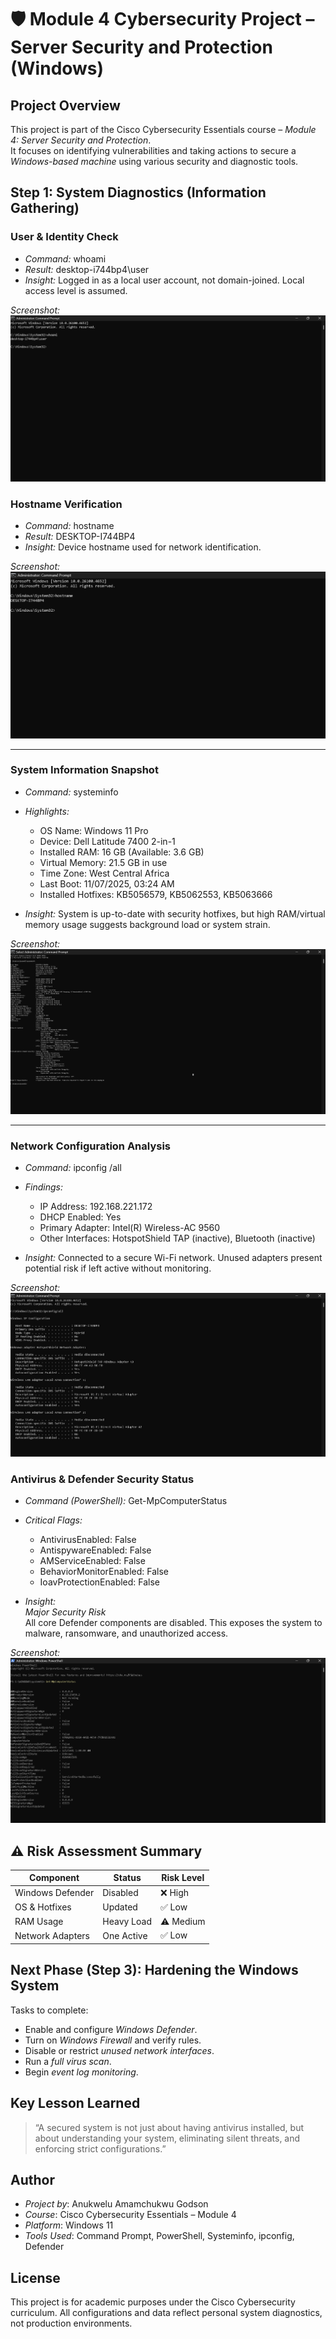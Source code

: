 # 🛡 Module 4 Cybersecurity Project – Server Security and Protection (Windows)

## Project Overview

This project is part of the Cisco Cybersecurity Essentials course – *Module 4: Server Security and Protection*.  
It focuses on identifying vulnerabilities and taking actions to secure a *Windows-based machine* using various security and diagnostic tools.


## Step 1: System Diagnostics (Information Gathering)

###  User & Identity Check
- *Command:* whoami  
- *Result:* desktop-i744bp4\user  
- *Insight:* Logged in as a local user account, not domain-joined. Local access level is assumed.

*Screenshot:*  
![whoami](./screenshots/whoami.png)


###  Hostname Verification
- *Command:* hostname  
- *Result:* DESKTOP-I744BP4  
- *Insight:* Device hostname used for network identification.

*Screenshot:*  
![hostname](./screenshots/hostname.png)

---

### System Information Snapshot
- *Command:* systeminfo  
- *Highlights:*
  - OS Name: Windows 11 Pro
  - Device: Dell Latitude 7400 2-in-1
  - Installed RAM: 16 GB (Available: 3.6 GB)
  - Virtual Memory: 21.5 GB in use
  - Time Zone: West Central Africa
  - Last Boot: 11/07/2025, 03:24 AM
  - Installed Hotfixes: KB5056579, KB5062553, KB5063666

- *Insight:* System is up-to-date with security hotfixes, but high RAM/virtual memory usage suggests background load or system strain.

*Screenshot:*  
![systeminfo](./screenshots/systeminfo.png)

---

###  Network Configuration Analysis
- *Command:* ipconfig /all  
- *Findings:*
  - IP Address: 192.168.221.172
  - DHCP Enabled: Yes
  - Primary Adapter: Intel(R) Wireless-AC 9560
  - Other Interfaces: HotspotShield TAP (inactive), Bluetooth (inactive)

- *Insight:* Connected to a secure Wi-Fi network. Unused adapters present potential risk if left active without monitoring.

*Screenshot:*  
![ipconfig](./screenshots/ipconfig.png)



###  Antivirus & Defender Security Status
- *Command (PowerShell):* Get-MpComputerStatus  
- *Critical Flags:*
  - AntivirusEnabled: False
  - AntispywareEnabled: False
  - AMServiceEnabled: False
  - BehaviorMonitorEnabled: False
  - IoavProtectionEnabled: False

- *Insight:*  
   *Major Security Risk*  
  All core Defender components are disabled. This exposes the system to malware, ransomware, and unauthorized access.

*Screenshot:*  
![defender_status](./screenshots/defender-status.png)


## ⚠ Risk Assessment Summary

| Component            | Status         | Risk Level 
|----------------------|----------------|------------
| Windows Defender     | Disabled       | ❌ High     
| OS & Hotfixes        | Updated        | ✅ Low      
| RAM Usage            | Heavy Load     | ⚠ Medium   
| Network Adapters     | One Active     | ✅ Low      



## Next Phase (Step 3): Hardening the Windows System

Tasks to complete:
- Enable and configure *Windows Defender*.
- Turn on *Windows Firewall* and verify rules.
- Disable or restrict *unused network interfaces*.
- Run a *full virus scan*.
- Begin *event log monitoring*.


##  Key Lesson Learned

> “A secured system is not just about having antivirus installed, but about understanding your system, eliminating silent threats, and enforcing strict configurations.”



## Author

- *Project by*: Anukwelu Amamchukwu Godson
- *Course*: Cisco Cybersecurity Essentials – Module 4  
- *Platform*: Windows 11  
- *Tools Used*: Command Prompt, PowerShell, Systeminfo, ipconfig, Defender


##  License

This project is for academic purposes under the Cisco Cybersecurity curriculum. All configurations and data reflect personal system diagnostics, not production environments.

